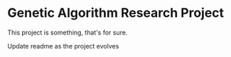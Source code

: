 # Genetic Algorithm Research Project

This project is something, that's for sure.

Update readme as the project evolves
